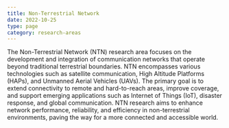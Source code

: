 ```yaml
---
title: Non-Terrestrial Network
date: 2022-10-25
type: page
category: research-areas
---
```


The Non-Terrestrial Network (NTN) research area focuses on the development and integration of communication networks that operate beyond traditional terrestrial boundaries. NTN encompasses various technologies such as satellite communication, High Altitude Platforms (HAPs), and Unmanned Aerial Vehicles (UAVs). The primary goal is to extend connectivity to remote and hard-to-reach areas, improve coverage, and support emerging applications such as Internet of Things (IoT), disaster response, and global communication. NTN research aims to enhance network performance, reliability, and efficiency in non-terrestrial environments, paving the way for a more connected and accessible world.